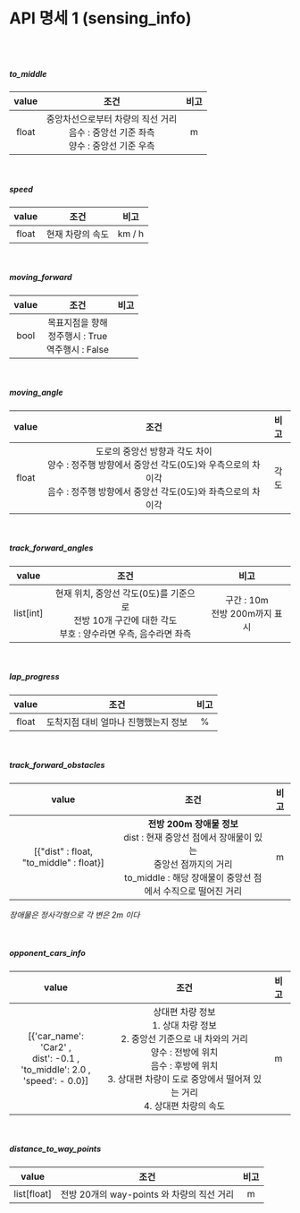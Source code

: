 # API 명세 1 (sensing_info)

<br>

<br>

##### to_middle

| value |                             조건                             | 비고 |
| :---: | :----------------------------------------------------------: | :--: |
| float | 중앙차선으로부터 차량의 직선 거리<br />음수 : 중앙선 기준 좌측<br />양수 : 중앙선 기준 우측 |  m   |

<br>

##### speed

| value |       조건       |  비고  |
| :---: | :--------------: | :----: |
| float | 현재 차량의 속도 | km / h |

<br>

##### moving_forward

| value |                            조건                             | 비고 |
| :---: | :---------------------------------------------------------: | :--: |
| bool  | 목표지점을 향해 <br />정주행시 : True<br />역주행시 : False |      |

<br>

##### moving_angle

| value |                             조건                             | 비고 |
| :---: | :----------------------------------------------------------: | :--: |
| float | 도로의 중앙선 방향과 각도 차이<br />양수 : 정주행 방향에서 중앙선 각도(0도)와 우측으로의 차이각<br />음수 : 정주행 방향에서 중앙선 각도(0도)와 좌측으로의 차이각 | 각도 |

<br>

##### track_forward_angles

|   value   |                             조건                             |                비고                |
| :-------: | :----------------------------------------------------------: | :--------------------------------: |
| list[int] | 현재 위치, 중앙선 각도(0도)를 기준으로<br />전방 10개 구간에 대한 각도<br />부호 : 양수라면 우측, 음수라면 좌측 | 구간 : 10m<br />전방 200m까지 표시 |

<br>

##### lap_progress

| value |                 조건                 | 비고 |
| :---: | :----------------------------------: | :--: |
| float | 도착지점 대비 얼마나 진행했는지 정보 |  %   |

<br>

##### track_forward_obstacles

|                  value                  |                             조건                             | 비고 |
| :-------------------------------------: | :----------------------------------------------------------: | :--: |
| [{"dist" : float, "to_middle" : float}] | **전방 200m 장애물 정보**<br />dist : 현재 중앙선 점에서 장애물이 있는<br />중앙선 점까지의 거리<br />to_middle : 해당 장애물이 중앙선 점에서 수직으로 떨어진 거리 |  m   |

*장애물은 정사각형으로 각 변은 2m 이다*

<br>

##### opponent_cars_info

|                            value                             |                             조건                             | 비고 |
| :----------------------------------------------------------: | :----------------------------------------------------------: | :--: |
| [{'car_name': 'Car2' , <br />dist': -0.1 , <br />'to_middle': 2.0 , <br />'speed': - 0.0}] | 상대편 차량 정보<br />1. 상대 차량 정보<br />2. 중앙선 기준으로 내 차와의 거리<br />양수 : 전방에 위치<br />음수 : 후방에 위치<br />3. 상대편 차량이 도로 중앙에서 떨어져 있는 거리<br />4. 상대편 차량의 속도 |  m   |

<br>

##### distance_to_way_points

|    value    |                    조건                    | 비고 |
| :---------: | :----------------------------------------: | :--: |
| list[float] | 전방 20개의 way-points 와 차량의 직선 거리 |  m   |

<br>

